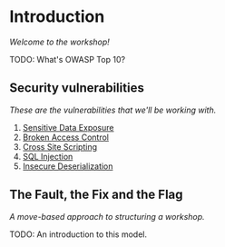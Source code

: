 Introduction
============
_Welcome to the workshop!_

TODO: What's OWASP Top 10?

Security vulnerabilities
------------------------
_These are the vulnerabilities that we'll be working with._

1. [Sensitive Data Exposure](1_SENSITIVE_DATA_EXPOSURE.md)
2. [Broken Access Control](2_BROKEN_ACCESS_CONTROL.md)
3. [Cross Site Scripting](3_CROSS_SITE_SCRIPTING.md)
4. [SQL Injection](4_SQL_INJECTION.md)
5. [Insecure Deserialization](5_INSECURE_DESERIALIZATION.md)


The Fault, the Fix and the Flag
-------------------------------
_A move-based approach to structuring a workshop._

TODO: An introduction to this model.